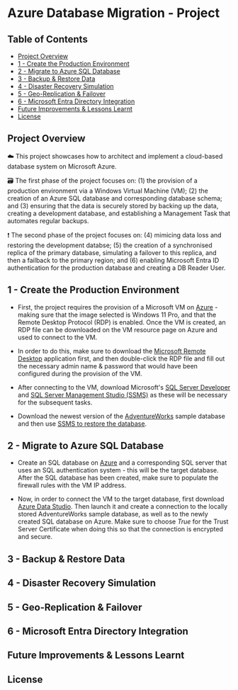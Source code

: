 # Azure Database Migration - Project

## Table of Contents
- [Project Overview](#project-overview)
- [1 - Create the Production Environment](#1---create-the-production-environment)
- [2 - Migrate to Azure SQL Database](#2---migrate-to-azure-sql-database)
- [3 - Backup & Restore Data](#3---backup--restore-data)
- [4 - Disaster Recovery Simulation](#4---disaster-recovery-simulation)
- [5 - Geo-Replication & Failover](#5---geo-replication--failover)
- [6 - Microsoft Entra Directory Integration](#6---microsoft-entra-directory-integration)
- [Future Improvements & Lessons Learnt](#future-improvements--lessons-learnt)
- [License](#license)

## Project Overview
:cloud: This project showcases how to architect and implement a cloud-based database system on Microsoft Azure.

:card_file_box: The first phase of the project focuses on: (1) the provision of a production environment via a Windows Virtual Machine (VM); (2) the creation of an Azure SQL database and corresponding database schema; and (3) ensuring that the data is securely stored by backing up the data, creating a development database, and establishing a Management Task that automates regular backups.

:exclamation: The second phase of the project focuses on: (4) mimicing data loss and restoring the development databse; (5) the creation of a synchronised replica of the primary database, simulating a failover to this replica, and then a failback to the primary region; and (6) enabling Microsoft Entra ID authentication for the production database and creating a DB Reader User.

## 1 - Create the Production Environment
- First, the project requires the provision of a Microsoft VM on [Azure](https://portal.azure.com/) - making sure that the image selected is Windows 11 Pro, and that the Remote Desktop Protocol (RDP) is enabled. Once the VM is created, an RDP file can be downloaded on the VM resource page on Azure and used to connect to the VM.

- In order to do this, make sure to download the [Microsoft Remote Desktop](https://apps.microsoft.com/detail/9wzdncrfj3ps?hl=en-US&gl=US) application first, and then double-click the RDP file and fill out the necessary admin name & password that would have been configured during the provision of the VM.
  
- After connecting to the VM, download Microsoft's [SQL Server Developer](https://www.microsoft.com/en-us/sql-server/sql-server-downloads) and [SQL Server Management Studio (SSMS)](https://learn.microsoft.com/en-us/sql/ssms/download-sql-server-management-studio-ssms?view=sql-server-ver16) as these will be necessary for the subsequent tasks.

- Download the newest version of the [AdventureWorks](https://learn.microsoft.com/en-us/sql/samples/adventureworks-install-configure?view=sql-server-ver16&tabs=ssms#download-backup-files) sample database and then use [SSMS to restore the database](https://learn.microsoft.com/en-us/sql/relational-databases/backup-restore/quickstart-backup-restore-database?view=sql-server-ver16&tabs=ssms).

## 2 - Migrate to Azure SQL Database
- Create an SQL database on [Azure](https://portal.azure.com/) and a corresponding SQL server that uses an SQL authentication system - this will be the target database. After the SQL database has been created, make sure to populate the firewall rules with the VM IP address.

- Now, in order to connect the VM to the target database, first download [Azure Data Studio](https://learn.microsoft.com/en-us/azure-data-studio/download-azure-data-studio?tabs=win-install%2Cwin-user-install%2Credhat-install%2Cwindows-uninstall%2Credhat-uninstall). Then launch it and create a connection to the locally stored AdventureWorks sample database, as well as to the newly created SQL database on Azure. Make sure to choose *True* for the Trust Server Certificate when doing this so that the connection is encrypted and secure.

## 3 - Backup & Restore Data

## 4 - Disaster Recovery Simulation

## 5 - Geo-Replication & Failover

## 6 - Microsoft Entra Directory Integration

## Future Improvements & Lessons Learnt

## License

